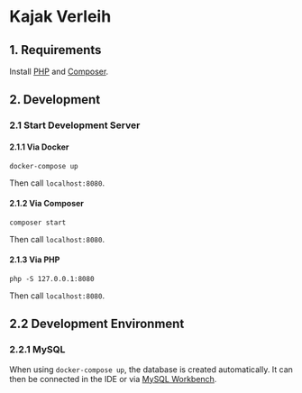 # Kajak Verleih

## 1. Requirements

Install [PHP](https://www.php.net/manual/de/install.php) and [Composer](https://getcomposer.org/).

## 2. Development

### 2.1 Start Development Server

#### 2.1.1 Via Docker

```
docker-compose up
```

Then call `localhost:8080`.

#### 2.1.2 Via Composer

```shell
composer start
```

Then call `localhost:8080`.

#### 2.1.3 Via PHP

```shell
php -S 127.0.0.1:8080
```

Then call `localhost:8080`.

## 2.2 Development Environment

### 2.2.1 MySQL

When using `docker-compose up`, the database is created automatically. It can then be connected in the IDE or via [MySQL Workbench](https://dev.mysql.com/downloads/workbench/).